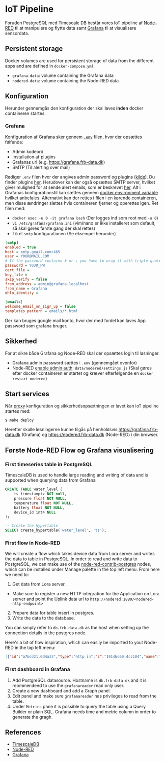 # IoT Pipeline

Foruden PostgreSQL med Timescale DB består vores IoT pipeline af [Node-RED](https://nodered.org) til at manipulere og flytte data samt [Grafana](https://grafana.com) til at visualisere sensordata.

## Persistent storage
Docker volumes are used for persistent storage of data from the different apps and are defined in `docker-compose.yml`

* `grafana-data`: volume containing the Grafana data
* `nodered-data`: volume containing the Node-RED data

## Konfiguration
Herunder gennemgås den konfiguration der skal laves **inden** docker containeren startes.

### Grafana
Konfiguration af Grafana sker gennem [`.env`](https://github.com/frederiksberg/prod-app1-deployment/blob/master/iot/iot-pipeline/.env) filen, hvor der opsættes følfende:
* Admin kodeord
* Installation af plugins
* Grafanas url (e.g. https://grafana.frb-data.dk)
* SMTP (Til alerting over mail)

Rediger `.env` filen hvor der angives admin password og plugins ([kilde](https://grafana.com/docs/installation/docker/#installing-plugins-for-grafana)). Du finder plugins [her](https://grafana.com/plugins). Herudover kan der også opsættes SMTP server, hvilket giver mulighed for at sende alert emails, som er beskrevet [her](https://grafana.com/docs/installation/configuration/#smtp).
Alt i Grafanas konfigurationsfil kan sættes gennem [docker environment variable](https://grafana.com/docs/installation/docker/#configuration) hvilket anbefales. Alternativt kan der rettes i filen i en kørende containeren, men disse ændringer slettes hvis containeren fjerner og operettes igen. Ret filen med:
* `docker exec -u 0 -it grafana bash` (Der logges ind som root med `-u 0`)
* `vi /etc/grafana/grafana.ini` (vim/nano er ikke installeret som default, så skal gøres første gang der skal rettes)
* Tilret `smtp` konfigurationen (Se eksempel herunder)

```ini
[smtp]
enabled = true
host = smtp.gmail.com:465
user = YOUR@MAIL.COM
# If the password contains # or ; you have to wrap it with triple quotes. Ex """#password;"""
password = YOUR_PW
cert_file =
key_file =
skip_verify = false
from_address = admin@grafana.localhost
from_name = Grafana
ehlo_identity =

[emails]
welcome_email_on_sign_up = false
templates_pattern = emails/*.html
```
Der kan bruges google mail konto, hvor der med fordel kan laves App password som grafana bruger. 

## Sikkerhed
For at sikre både Grafana og Node-RED skal der opsættes login til løsninger.
* Grafana admin password sættes i `.env` (gennemgået ovenfor)
* Node-RED [enable admin auth](https://nodered.org/docs/security): `data/nodered/settings.js` (Skal gøres efter docker containeren er startet og kræver efterfølgende en `docker restart nodered`)

## Start services

Når [proxy](https://github.com/frederiksberg/prod-app1-deployment/tree/master/proxy) konfiguration og sikkerhedsopsætningen er lavet kan IoT pipeline startes med:

```bash
$ make deploy
```

Herefter skulle løsningerne kunne tilgås på henholdsvis https://grafana.frb-data.dk (Grafana) og https://nodered.frb-data.dk (Node-RED) i din browser.

## Første Node-RED Flow og Grafana visualisering

### First timeseries table in PostgreSQL
TimescaleDB is used to handle large reading and writing of data and is supported when querying data from Grafana
```sql
CREATE TABLE water_level (
	ts timestamptz NOT null,
	pressure float NOT NULL,
	temperature float NOT NULL,
	battery float NOT NULL,
	device_id int4 NULL
);

-- Create the hypertable
SELECT create_hypertable('water_level', 'ts');
```

### First flow in Node-RED
We will create a flow which takes device data from Lora server and writes the data to table in PostgreSQL. In order to read and write data to PostgreSQL, we can make use of the [node-red-contrib-postgres](https://flows.nodered.org/node/node-red-contrib-postgres) nodes, which can be installed under Manage palette in the top left menu. From here we need to:
1. Get data from Lora server.
* Make sure to register a new HTTP integration for the Application on Lora server and point the Uplink data url to `http://nodered:1880/<nodered-http-endpoint>`
2. Prepare data for table insert in postgres.
3. Write the data to the database.

You can simply refer to `db.frb-data.dk` as the host when setting up the connection details in the postgres node.

Here's a bit of flow inspiration, which can easily be imported to yout Node-RED in the top left menu:
```json
[{"id":"a7bcd21.0d4a33","type":"http in","z":"1914bc60.4cc104","name":"","url":"/iot/gps","method":"post","upload":false,"swaggerDoc":"","x":110,"y":60,"wires":[["880cbd3e.d8045","32d5646a.05929c"]]},{"id":"23f16f1d.91b9f","type":"template","z":"1914bc60.4cc104","name":"format query","field":"payload","fieldType":"msg","format":"handlebars","syntax":"mustache","template":"insert into gps(time, latitude, longitude, altitude, temperature, battery) \nvalues (to_timestamp($time/1000.0), $latitude, $longitude, $altitude, $temperature, $battery)","x":490,"y":60,"wires":[["da29f2e3.cec04","590fc4ed.76e5cc"]]},{"id":"880cbd3e.d8045","type":"function","z":"1914bc60.4cc104","name":"setup params","func":"var data = msg.payload.object\n\n\nmsg.queryParameters = msg.queryParameters || {};\nmsg.queryParameters.time = data.timestamp;\nmsg.queryParameters.latitude = data.latitude;\nmsg.queryParameters.longitude = data.longitude;\nmsg.queryParameters.altitude = data.altitude; \nmsg.queryParameters.temperature = data.temperature;    \nmsg.queryParameters.battery = data.battery;\n\n\n\n\nreturn msg;","outputs":1,"noerr":0,"x":300,"y":60,"wires":[["23f16f1d.91b9f"]]},{"id":"da29f2e3.cec04","type":"postgres","z":"1914bc60.4cc104","postgresdb":"17235061.c3afa","name":"iot db","output":false,"outputs":0,"x":650,"y":60,"wires":[]},{"id":"590fc4ed.76e5cc","type":"debug","z":"1914bc60.4cc104","name":"","active":false,"tosidebar":true,"console":false,"tostatus":false,"complete":"payload","x":670,"y":100,"wires":[]},{"id":"32d5646a.05929c","type":"http response","z":"1914bc60.4cc104","name":"","statusCode":"200","headers":{},"x":280,"y":100,"wires":[]},{"id":"17235061.c3afa","type":"postgresdb","z":"","hostname":"postgresql","port":"5432","db":"iot","ssl":false}]
```

### First dashboard in Grafana
1. Add PostgreSQL datasource. Hostname is `db.frb-data.dk` and it is reommendeed to use the `grafanareader` read only user.
2. Create a new dashboard and add a Graph panel.
3. Edit panel and make sure `grafanareader` has privileges to read from the table.
4. Under `Metrics` pane it is possible to query the table using a Query Builder or plain SQL. Grafana needs time and metric column in order to generate the gragh.

## References
* [TimescaleDB](https://docs.timescale.com/v1.2/main)
* [Node-RED](https://nodered.org/docs/)
* [Grafana](http://docs.grafana.org/)

